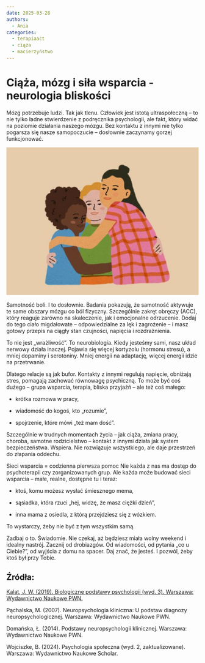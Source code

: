 ```yaml
---
date: 2025-03-28
authors:
  - Ania
categories:
  - terapiaact
  - ciąża
  - macierzyństwo
---
```

# Ciąża, mózg i siła wsparcia - neurologia bliskości

Mózg potrzebuje ludzi. Tak jak tlenu.
Człowiek jest istotą ultraspołeczną – to nie tylko ładne stwierdzenie z podręcznika psychologii, ale fakt, który widać na poziomie działania naszego mózgu. Bez kontaktu z innymi nie tylko pogarsza się nasze samopoczucie – dosłownie zaczynamy gorzej funkcjonować.

<!-- more -->

[![Neurologi bliskości](res/bliskosc.png)](res/bliskosc.png)

Samotność boli. I to dosłownie.
Badania pokazują, że samotność aktywuje te same obszary mózgu co ból fizyczny. Szczególnie zakręt obręczy (ACC), który reaguje zarówno na skaleczenie, jak i emocjonalne odrzucenie. Dodaj do tego ciało migdałowate – odpowiedzialne za lęk i zagrożenie – i masz gotowy przepis na ciągły stan czujności, napięcia i rozdrażnienia.

To nie jest „wrażliwość”. To neurobiologia.
Kiedy jesteśmy sami, nasz układ nerwowy działa inaczej. Pojawia się więcej kortyzolu (hormonu stresu), a mniej dopaminy i serotoniny. Mniej energii na adaptację, więcej energii idzie na przetrwanie.

Dlatego relacje są jak bufor.
Kontakty z innymi regulują napięcie, obniżają stres, pomagają zachować równowagę psychiczną. To może być coś dużego – grupa wsparcia, terapia, bliska przyjaźń – ale też coś małego:

- krótka rozmowa w pracy,

- wiadomość do kogoś, kto „rozumie”,

- spojrzenie, które mówi „też mam dość”.

Szczególnie w trudnych momentach życia – jak ciąża, zmiana pracy, choroba, samotne rodzicielstwo – kontakt z innymi działa jak system bezpieczeństwa. Wspiera. Nie rozwiązuje wszystkiego, ale daje przestrzeń do złapania oddechu.

Sieci wsparcia = codzienna pierwsza pomoc
Nie każda z nas ma dostęp do psychoterapii czy zorganizowanych grup. Ale każda może budować sieci wsparcia – małe, realne, dostępne tu i teraz:

- ktoś, komu możesz wysłać śmiesznego mema,

- sąsiadka, która rzuci „hej, widzę, że masz ciężki dzień”,

- inna mama z osiedla, z którą przejdziesz się z wózkiem.

To wystarczy, żeby nie być z tym wszystkim samą.

Zadbaj o to. Świadomie.
Nie czekaj, aż będziesz miała wolny weekend i idealny nastrój.
Zacznij od drobiazgów. Od wiadomości, od pytania „co u Ciebie?”, od wyjścia z domu na spacer. Daj znać, że jesteś. I pozwól, żeby ktoś był przy Tobie.

## Źródła:

[Kalat, J. W. (2019). Biologiczne podstawy psychologii (wyd. 3). Warszawa: Wydawnictwo Naukowe PWN.](https://ksiegarnia.pwn.pl/Biologiczne-podstawy-psychologii,841581572,p.html)

Pąchalska, M. (2007). Neuropsychologia kliniczna: U podstaw diagnozy neuropsychologicznej. Warszawa: Wydawnictwo Naukowe PWN.

Domańska, Ł. (2014). Podstawy neuropsychologii klinicznej. Warszawa: Wydawnictwo Naukowe PWN.

Wojciszke, B. (2024). Psychologia społeczna (wyd. 2, zaktualizowane). Warszawa: Wydawnictwo Naukowe Scholar.

